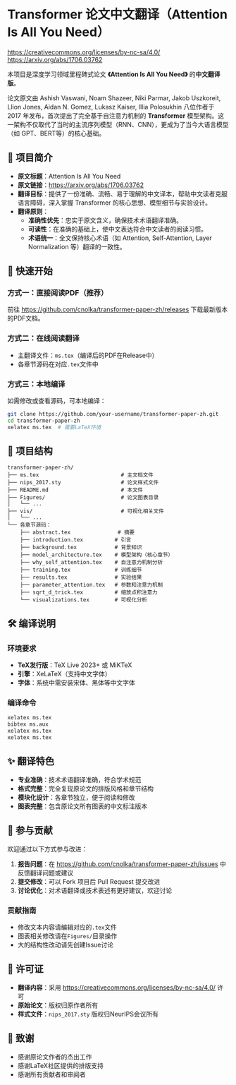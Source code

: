 # Transformer 论文中文翻译（Attention Is All You Need）

https://creativecommons.org/licenses/by-nc-sa/4.0/
https://arxiv.org/abs/1706.03762

本项目是深度学习领域里程碑式论文 **《Attention Is All You Need》** 的**中文翻译版**。

论文原文由 Ashish Vaswani, Noam Shazeer, Niki Parmar, Jakob Uszkoreit, Llion Jones, Aidan N. Gomez, Lukasz Kaiser, Illia Polosukhin 八位作者于 2017 年发布，首次提出了完全基于自注意力机制的 **Transformer** 模型架构。这一架构不仅取代了当时的主流序列模型（RNN、CNN），更成为了当今大语言模型（如 GPT、BERT等）的核心基础。

## 📖 项目简介

- **原文标题**：Attention Is All You Need
- **原文链接**：https://arxiv.org/abs/1706.03762
- **翻译目标**：提供了一份准确、流畅、易于理解的中文译本，帮助中文读者克服语言障碍，深入掌握 Transformer 的核心思想、模型细节与实验设计。
- **翻译原则**：
    - **准确性优先**：忠实于原文含义，确保技术术语翻译准确。
    - **可读性**：在准确的基础上，使中文表达符合中文读者的阅读习惯。
    - **术语统一**：全文保持核心术语（如 Attention, Self-Attention, Layer Normalization 等）翻译的一致性。

## 🎯 快速开始

### 方式一：直接阅读PDF（推荐）
前往 https://github.com/cnolka/transformer-paper-zh/releases 下载最新版本的PDF文档。

### 方式二：在线阅读翻译
- 主翻译文件：`ms.tex`（编译后的PDF在Release中）
- 各章节源码在对应`.tex`文件中

### 方式三：本地编译
如需修改或查看源码，可本地编译：
```bash
git clone https://github.com/your-username/transformer-paper-zh.git
cd transformer-paper-zh
xelatex ms.tex  # 需要LaTeX环境
```

## 📁 项目结构

```
transformer-paper-zh/
├── ms.tex                          # 主文档文件
├── nips_2017.sty                   # 论文样式文件
├── README.md                       # 本文件
├── Figures/                        # 论文图表目录
│   └── ...
├── vis/                            # 可视化相关文件
│   └── ...
└── 各章节源码：
    ├── abstract.tex               # 摘要
    ├── introduction.tex          # 引言
    ├── background.tex            # 背景知识
    ├── model_architecture.tex    # 模型架构（核心章节）
    ├── why_self_attention.tex    # 自注意力机制分析
    ├── training.tex              # 训练细节
    ├── results.tex               # 实验结果
    ├── parameter_attention.tex   # 参数和注意力机制
    ├── sqrt_d_trick.tex          # 缩放点积注意力
    └── visualizations.tex        # 可视化分析
```

## 🛠 编译说明

### 环境要求
- **TeX发行版**：TeX Live 2023+ 或 MiKTeX
- **引擎**：XeLaTeX（支持中文字体）
- **字体**：系统中需安装宋体、黑体等中文字体

### 编译命令
```bash
xelatex ms.tex
bibtex ms.aux
xelatex ms.tex
xelatex ms.tex
```

## ✨ 翻译特色

- **专业准确**：技术术语翻译准确，符合学术规范
- **格式完整**：完全复现原论文的排版风格和章节结构
- **模块化设计**：各章节独立，便于阅读和修改
- **图表完整**：包含原论文所有图表的中文标注版本

## 🤝 参与贡献

欢迎通过以下方式参与改进：

1. **报告问题**：在 https://github.com/cnolka/transformer-paper-zh/issues 中反馈翻译问题或建议
2. **提交修改**：可以 Fork 项目后 Pull Request 提交改进
3. **讨论优化**：对术语翻译或技术表述有更好建议，欢迎讨论

### 贡献指南
- 修改文本内容请编辑对应的`.tex`文件
- 图表相关修改请在`Figures/`目录操作
- 大的结构性改动请先创建Issue讨论

## 📜 许可证

- **翻译内容**：采用 https://creativecommons.org/licenses/by-nc-sa/4.0/ 许可
- **原始论文**：版权归原作者所有
- **样式文件**：`nips_2017.sty` 版权归NeurIPS会议所有

## 🙏 致谢

- 感谢原论文作者的杰出工作
- 感谢LaTeX社区提供的排版支持
- 感谢所有贡献者和审阅者
